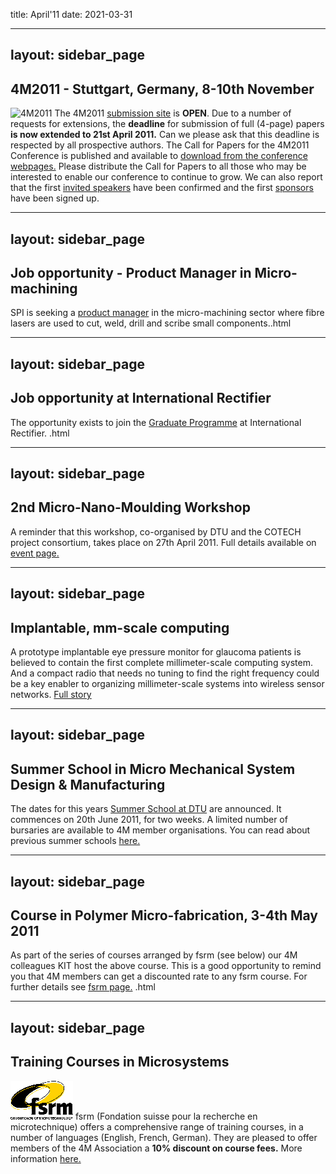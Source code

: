 title: April'11
date: 2021-03-31

<!--break-->
---
layout: sidebar_page
---

## 4M2011 - Stuttgart, Germany, 8-10th November


![4M2011](/images/4m-2011_web1.jpg)
The 4M2011 [submission site](/conference/2011/Submission_Guidelines) is **OPEN**. Due to a number of requests for extensions, the **deadline** for submission of full (4-page) papers **is now extended to 21st April 2011.** Can we please ask that this deadline is respected by all prospective authors. The Call for Papers for the 4M2011 Conference is published and available to [download from the conference webpages.](/conference/2011/Call_for_Papers) Please distribute the Call for Papers to all those who may be interested to enable our conference to continue to grow. We can also report that the first [invited speakers](/conference/2011/Invited-Speakers-0) have been confirmed and the first [sponsors](/conference/2011/Our-Sponsor.html) have been signed up.   
     
---
layout: sidebar_page
---

## Job opportunity - Product Manager in Micro-machining

SPI is seeking a [product manager](/contents/Product-Manager-Micro-machinin.html) in the micro-machining sector where fibre lasers are used to cut, weld, drill and scribe small components..html
   
---
layout: sidebar_page
---

## Job opportunity at International Rectifier

The opportunity exists to join the [Graduate Programme](/contents/Career-Opportunity-International-Rectifie.html) at International Rectifier.  .html

---
layout: sidebar_page
---

## 2nd Micro-Nano-Moulding Workshop

A reminder that this workshop, co-organised by DTU and the COTECH project consortium, takes place on 27th April 2011. Full details available on [event page.](/event/2nd-Micro-Nano-Moulding-Worksho.html)   
  
---
layout: sidebar_page
---

## Implantable, mm-scale computing

A prototype implantable eye pressure monitor for glaucoma patients is believed to contain the first complete millimeter-scale computing system. And a compact radio that needs no tuning to find the right frequency could be a key enabler to organizing millimeter-scale systems into wireless sensor networks. [Full story](http://www.electroiq.com/index/display/nanotech-article-display/4389599184/articles/small-times/nanotechmems/life-sciences-medical/2011/2/implantable-mm-scale-computing-self-referencing-antenna-u-michig.html)

  
---
layout: sidebar_page
---

## Summer School in Micro Mechanical System Design & Manufacturing

The dates for this years [Summer School at DTU](/event/Summer-School-Micro-Manufacturin.html) are announced. It commences on 20th June 2011, for two weeks. A limited number of bursaries are available to 4M member organisations. You can read about previous summer schools [here.](/category/Tags/Summer-school.html)   
   
---
layout: sidebar_page
---

## Course in Polymer Micro-fabrication, 3-4th May 2011

As part of the series of courses arranged by fsrm (see below) our 4M colleagues KIT host the above course. This is a good opportunity to remind you that 4M members can get a discounted rate to any fsrm course. For further details see [fsrm page.](/contents/fsrm-training-course.html)    .html
 
---
layout: sidebar_page
---

## Training Courses in Microsystems

![FSRM](/images/FSRM_LOGO_web.gif)
fsrm (Fondation suisse pour la recherche en microtechnique) offers a comprehensive range of training courses, in a number of languages (English, French, German). They are pleased to offer members of the 4M Association a <b>10% discount on course fees.</b> More information [here.](/contents/fsrm-training-course.html)